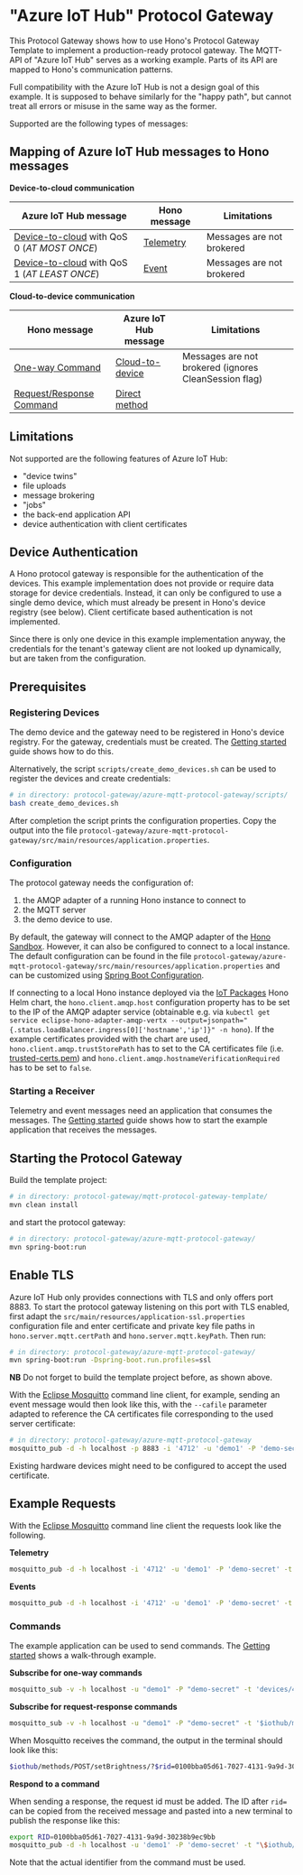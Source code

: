 # "Azure IoT Hub" Protocol Gateway

This Protocol Gateway shows how to use Hono's Protocol Gateway Template to implement a production-ready protocol gateway. 
The MQTT-API of "Azure IoT Hub" serves as a working example. Parts of its API are mapped to Hono's communication patterns.

Full compatibility with the Azure IoT Hub is not a design goal of this example. It is supposed to behave similarly for 
the "happy path", but cannot treat all errors or misuse in the same way as the former.

Supported are the following types of messages:

## Mapping of Azure IoT Hub messages to Hono messages

**Device-to-cloud communication**

| Azure IoT Hub message | Hono message | Limitations |
|---|---|---|
| [Device-to-cloud](https://docs.microsoft.com/en-us/azure/iot-hub/iot-hub-devguide-d2c-guidance) with QoS 0 (*AT MOST ONCE*) | [Telemetry](https://www.eclipse.org/hono/docs/api/telemetry/#forward-telemetry-data) | Messages are not brokered | 
| [Device-to-cloud](https://docs.microsoft.com/en-us/azure/iot-hub/iot-hub-devguide-d2c-guidance) with QoS 1 (*AT LEAST ONCE*) | [Event](https://www.eclipse.org/hono/docs/api/event/#forward-event) | Messages are not brokered | 


**Cloud-to-device communication**

| Hono message | Azure IoT Hub message | Limitations |
|---|---|---|
| [One-way Command](https://www.eclipse.org/hono/docs/api/command-and-control/#send-a-one-way-command) | [Cloud-to-device](https://docs.microsoft.com/en-us/azure/iot-hub/iot-hub-devguide-messages-c2d) | Messages are not brokered (ignores CleanSession flag) | 
| [Request/Response Command](https://www.eclipse.org/hono/docs/api/command-and-control/#send-a-request-response-command) | [Direct method](https://docs.microsoft.com/en-us/azure/iot-hub/iot-hub-devguide-direct-methods) | |

## Limitations

Not supported are the following features of Azure IoT Hub:
 
 * "device twins"
 * file uploads 
 * message brokering 
 * "jobs"
 * the back-end application API 
 * device authentication with client certificates

## Device Authentication

A Hono protocol gateway is responsible for the authentication of the devices.
This example implementation does not provide or require data storage for device credentials. 
Instead, it can only be configured to use a single demo device, which must already be present in Hono's device registry (see below).
Client certificate based authentication is not implemented.

Since there is only one device in this example implementation anyway, the credentials for the tenant's gateway client are not looked up dynamically, but are taken from the configuration.
 

## Prerequisites

### Registering Devices

The demo device and the gateway need to be registered in Hono's device registry. For the gateway, credentials must be created. 
The [Getting started](https://www.eclipse.org/hono/getting-started/#registering-devices) guide shows how to do this.

Alternatively, the script `scripts/create_demo_devices.sh` can be used to register the devices and create credentials:
~~~sh
# in directory: protocol-gateway/azure-mqtt-protocol-gateway/scripts/
bash create_demo_devices.sh
~~~

After completion the script prints the configuration properties. Copy the output into the 
file `protocol-gateway/azure-mqtt-protocol-gateway/src/main/resources/application.properties`. 


### Configuration

The protocol gateway needs the configuration of:

1. the AMQP adapter of a running Hono instance to connect to
2. the MQTT server 
3. the demo device to use.

By default, the gateway will connect to the AMQP adapter of the [Hono Sandbox](https://www.eclipse.org/hono/sandbox/).
However, it can also be configured to connect to a local instance.
The default configuration can be found in the file `protocol-gateway/azure-mqtt-protocol-gateway/src/main/resources/application.properties` 
and can be customized using [Spring Boot Configuration](https://docs.spring.io/spring-boot/docs/current/reference/html/spring-boot-features.html#boot-features-external-config). 

If connecting to a local Hono instance deployed via the [IoT Packages](https://www.eclipse.org/packages/) Hono Helm chart,
the `hono.client.amqp.host` configuration property has to be set to the IP of the AMQP adapter service (obtainable e.g.
via `kubectl get service eclipse-hono-adapter-amqp-vertx --output=jsonpath="{.status.loadBalancer.ingress[0]['hostname','ip']}" -n hono`).
If the example certificates provided with the chart are used, `hono.client.amqp.trustStorePath` has to set to the CA
certificates file (i.e. [trusted-certs.pem](https://github.com/eclipse/packages/blob/master/charts/hono/example/certs/trusted-certs.pem))
and `hono.client.amqp.hostnameVerificationRequired` has to be set to `false`.
 
 
### Starting a Receiver

Telemetry and event messages need an application that consumes the messages. 
The [Getting started](https://www.eclipse.org/hono/getting-started/#starting-the-example-application) guide shows how to start the example application that receives the messages.
 
 
## Starting the Protocol Gateway

Build the template project:
~~~sh
# in directory: protocol-gateway/mqtt-protocol-gateway-template/
mvn clean install
~~~

and start the protocol gateway:
~~~sh
# in directory: protocol-gateway/azure-mqtt-protocol-gateway/
mvn spring-boot:run
~~~

 
## Enable TLS 

Azure IoT Hub only provides connections with TLS and only offers port 8883. To start the protocol gateway listening
on this port with TLS enabled, first adapt the `src/main/resources/application-ssl.properties` configuration file and
enter certificate and private key file paths in `hono.server.mqtt.certPath` and `hono.server.mqtt.keyPath`.
Then run:

~~~sh
# in directory: protocol-gateway/azure-mqtt-protocol-gateway/
mvn spring-boot:run -Dspring-boot.run.profiles=ssl
~~~
**NB** Do not forget to build the template project before, as shown above.

With the [Eclipse Mosquitto](https://mosquitto.org/) command line client, for example, sending an event message would
then look like this, with the `--cafile` parameter adapted to reference the CA certificates file corresponding to the
used server certificate:

~~~sh
# in directory: protocol-gateway/azure-mqtt-protocol-gateway
mosquitto_pub -d -h localhost -p 8883 -i '4712' -u 'demo1' -P 'demo-secret' -t "devices/4712/messages/events/" -m "hello world" -V mqttv311 --cafile <path>/trusted-certs.pem
~~~

Existing hardware devices might need to be configured to accept the used certificate. 

## Example Requests

With the [Eclipse Mosquitto](https://mosquitto.org/) command line client the requests look like the following.
 
**Telemetry**
 
~~~sh
mosquitto_pub -d -h localhost -i '4712' -u 'demo1' -P 'demo-secret' -t 'devices/4712/messages/events/?foo%20bar=b%5Fa%5Fz' -m "hello world" -V mqttv311 -q 0
~~~
 
**Events**
 
~~~sh
mosquitto_pub -d -h localhost -i '4712' -u 'demo1' -P 'demo-secret' -t 'devices/4712/messages/events/?foo%20bar=b%5Fa%5Fz' -m '{"alarm": 1}' -V mqttv311 -q 1
~~~
 
### Commands 

The example application can be used to send commands. 
The [Getting started](https://www.eclipse.org/hono/getting-started/#advanced-sending-commands-to-a-device) shows a walk-through example.

**Subscribe for one-way commands**
 
~~~sh
mosquitto_sub -v -h localhost -u "demo1" -P "demo-secret" -t 'devices/4712/messages/devicebound/#' -q 1
~~~
 
**Subscribe for request-response commands**
 
~~~sh
mosquitto_sub -v -h localhost -u "demo1" -P "demo-secret" -t '$iothub/methods/POST/#' -q 1
~~~

When Mosquitto receives the command, the output in the terminal should look like this: 
~~~sh
$iothub/methods/POST/setBrightness/?$rid=0100bba05d61-7027-4131-9a9d-30238b9ec9bb {"brightness": 87}
~~~

**Respond to a command**
 
When sending a response, the request id must be added. The ID after `rid=` can be copied from the received message 
and pasted into a new terminal to publish the response like this:
~~~sh
export RID=0100bba05d61-7027-4131-9a9d-30238b9ec9bb
mosquitto_pub -d -h localhost -u 'demo1' -P 'demo-secret' -t "\$iothub/methods/res/200/?\$rid=$RID" -m '{"success": true}' -q 1
~~~
Note that the actual identifier from the command must be used.
